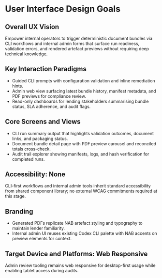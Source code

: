 # User Interface Design Goals

## Overall UX Vision
Empower internal operators to trigger deterministic document bundles via CLI workflows and internal admin forms that surface run readiness, validation errors, and rendered artefact previews without requiring deep technical knowledge.

## Key Interaction Paradigms
- Guided CLI prompts with configuration validation and inline remediation hints.
- Admin web view surfacing latest bundle history, manifest metadata, and PDF previews for compliance review.
- Read-only dashboards for lending stakeholders summarising bundle status, SLA adherence, and audit flags.

## Core Screens and Views
- CLI run summary output that highlights validation outcomes, document links, and packaging status.
- Document bundle detail page with PDF preview carousel and reconciled totals cross-check.
- Audit trail explorer showing manifests, logs, and hash verification for completed runs.

## Accessibility: None
CLI-first workflows and internal admin tools inherit standard accessibility from shared component library; no external WCAG commitments required at this stage.

## Branding
- Generated PDFs replicate NAB artefact styling and typography to maintain lender familiarity.
- Internal admin UI reuses existing Codex CLI palette with NAB accents on preview elements for context.

## Target Device and Platforms: Web Responsive
Admin review tooling remains web responsive for desktop-first usage while enabling tablet access during audits.
